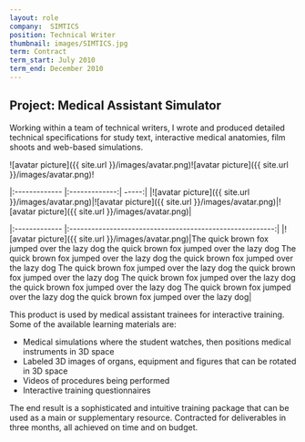 ```yaml
---
layout: role
company:  SIMTICS
position: Technical Writer
thumbnail: images/SIMTICS.jpg
term: Contract
term_start: July 2010
term_end: December 2010
---
```


## Project: Medical Assistant Simulator

Working within a team of technical writers, I wrote and produced detailed technical specifications for study text, interactive medical anatomies, film shoots and web-based simulations.

![avatar picture]({{ site.url }}/images/avatar.png)![avatar picture]({{ site.url }}/images/avatar.png)!

|:------------- |:-------------:| -----:|
|![avatar picture]({{ site.url }}/images/avatar.png)|![avatar picture]({{ site.url }}/images/avatar.png)|![avatar picture]({{ site.url }}/images/avatar.png)|

|:------------- |:--------------------------------------------------------:|
|![avatar picture]({{ site.url }}/images/avatar.png)|The quick brown fox jumped over the lazy dog the quick brown fox jumped over the lazy dog The quick brown fox jumped over the lazy dog the quick brown fox jumped over the lazy dog The quick brown fox jumped over the lazy dog the quick brown fox jumped over the lazy dog The quick brown fox jumped over the lazy dog the quick brown fox jumped over the lazy dog The quick brown fox jumped over the lazy dog the quick brown fox jumped over the lazy dog|

This product is used by medical assistant trainees for interactive training. Some of the available learning materials are:

* Medical simulations where the student watches, then positions medical instruments in 3D space
* Labeled 3D images of organs, equipment and figures that can be rotated in 3D space
* Videos of procedures being performed
* Interactive training questionnaires

The end result is a sophisticated and intuitive training package that can be used as a main or supplementary resource.
Contracted for deliverables in three months, all achieved on time and on budget.
